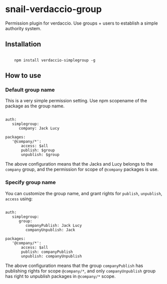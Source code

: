 # snail-verdaccio-group

Permission plugin for verdaccio. Use groups + users to establish a simple authority system.

## Installation

```shell

    npm install verdaccio-simplegroup -g

```

## How to use

### Default group name

This is a very simple permission setting. Use npm scopename of the package as the group name.

```yarml

auth:
   simplegroup:
      company: Jack Lucy

packages:
   '@company/*':
       access: $all
       publish: $group
       unpublish: $group
```

The above configuration means that the Jacks and Lucy belongs to the `company` group, and the permission for scope of `@company` packages is use.

### Specify group name

You can customize the group name, and grant rights for  `publish`, `unpublish`, `access` using:

```yarml

auth:
   simplegroup:
      group: 
         companyPublish: Jack Lucy
         companyUnpublish: Jack

packages:
   '@company/*':
       access: $all
       publish: companyPublish
       unpublish: companyUnpublish
```

The above configuration means that the group `companyPublish` has publishing rights for scope `@company/*`, and only `companyUnpublish` group has right to unpublish packages in `@company/*` scope.

